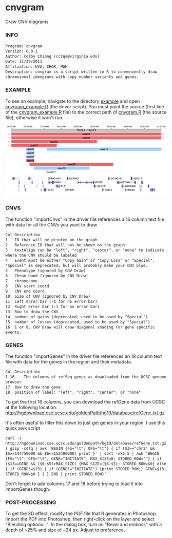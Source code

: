 cnvgram
=======

Draw CNV diagrams

### INFO ###
```
Program: cnvgram
Version: 0.0.1
Author: Colby Chiang (cc2qe@virginia.edu)
Date: 11/29/2011
Affiliation: UVA, CHGR, MGH
Description: cnvgram is a script written in R to conveniently draw chromosomal ideograms with copy number variants and genes.
```

### EXAMPLE ###

To see an example, navigate to the directory [example](example) and open [cnvgram_example.R](example/cnvgram_example.R) (the driver script). You must point the source (first line of the [cnvgram_example.R](example/cnvgram_example.R) file) to the correct path of [cnvgram.R](src/cnvgram.R) (the source file), otherwise it won't run.

![Example cnvgram image](example/example.png?raw=true "Example cnvgram image")

### CNVS ###

The function "importCnvs" in the driver file references a 16 column text file with data for all the CNVs you want to draw.

```
Col	Description
1	ID that will be printed on the graph
2 	Reference ID that will not be shown on the graph
3	textAlign can be "left", "right", "center", or "none" to indicate where the CNV should be labeled
4	Event must be either "Copy Gain" or "Copy Loss" or "Special". "Special" is deprecated, but will probably make your CNV blue.
5	Phenotype (ignored by CNV Draw)
6	Chrom band (ignored by CNV Draw)
7 	chromosome
8	CNV start coord
9	CNV end coord
10	Size of CNV (ignored by CNV Draw)
11	Left error bar (-1 for no error bar)
12	Right error bar (-1 for no error bar)
13	Row to draw the CNV
14	number of gains (deprecated, used to be used by "Special")
15	number of losses (deprecated, used to be used by "Special")
16	1 or 0. CNV Draw will draw diagonal shading for gene specific events.
```

### GENES ###

The function "importGenes" in the driver file references an 18 column text file with data for the genes in the region and their metadata.

```
Col	Description
1-16	The columns of refSeq genes as downloaded from the UCSC genome browser
17	Row to draw the gene
18	position of label: "left", "right", "center", or "none"
```

To get the first 16 columns, you can download the refGene data from UCSC at the following location: http://hgdownload.cse.ucsc.edu/goldenPath/hg19/database/refGene.txt.gz

It's often useful to filter this down to just get genes in your region. I use this quick awk script
```
curl -s http://hgdownload.cse.ucsc.edu/goldenpath/hg19/database/refGene.txt.gz | gzip -cdfq | awk 'BEGIN {FS="\t"; OFS="\t"} { if ($3=="chr2" && $5>=144750000 && $6<=152400000) print }' | sort -nk5,5 | awk 'BEGIN {FS="\t"; OFS="\t"; GENE="INITIATE"; MAX_SIZE=0; STORED_ROW=""} { if ($13==GENE && ($6-$5)>MAX_SIZE) {MAX_SIZE=($6-$5); STORED_ROW=$0} else { if (GENE!=$13) { if (GENE!="INITIATE") {print STORED_ROW;} GENE=$13; STORED_ROW=$0 } } } END { print STORED_ROW}'
```

Don't forget to add columns 17 and 18 before trying to load it into importGenes though.

### POST-PROCESSING ###

To get the 3D effect, modify the PDF file that R generates in Photoshop. Import the PDF into Photoshop, then right-click on the layer and select "Blending options...". In the dialog box, turn on "Bevel and emboss" with a depth of ~25% and size of ~24 px. Adjust to preference.



